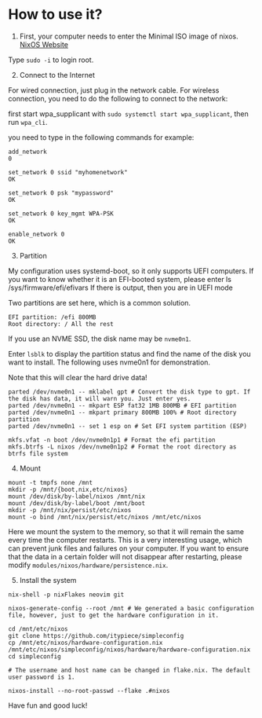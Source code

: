 # How to use it?

1. First, your computer needs to enter the Minimal ISO image of nixos.
[NixOS Website](https://nixos.org/download/)

Type `sudo -i` to login root.


2. Connect to the Internet

For wired connection, just plug in the network cable.
For wireless connection, you need to do the following to connect to the network:

first start wpa_supplicant with `sudo systemctl start wpa_supplicant`, then run `wpa_cli`.

you need to type in the following commands for example:

```
add_network
0

set_network 0 ssid "myhomenetwork"
OK

set_network 0 psk "mypassword"
OK

set_network 0 key_mgmt WPA-PSK
OK

enable_network 0
OK
```


3. Partition

My configuration uses systemd-boot, so it only supports UEFI computers. If you want to know whether it is an EFI-booted system, please enter
ls /sys/firmware/efi/efivars
If there is output, then you are in UEFI mode

Two partitions are set here, which is a common solution.

    EFI partition: /efi 800MB
    Root directory: / All the rest

If you use an NVME SSD, the disk name may be `nvme0n1`.

Enter `lsblk` to display the partition status and find the name of the disk you want to install. The following uses nvme0n1 for demonstration.

Note that this will clear the hard drive data!

```
parted /dev/nvme0n1 -- mklabel gpt # Convert the disk type to gpt. If the disk has data, it will warn you. Just enter yes.
parted /dev/nvme0n1 -- mkpart ESP fat32 1MB 800MB # EFI partition
parted /dev/nvme0n1 -- mkpart primary 800MB 100% # Root directory partition
parted /dev/nvme0n1 -- set 1 esp on # Set EFI system partition (ESP)
```

```
mkfs.vfat -n boot /dev/nvme0n1p1 # Format the efi partition
mkfs.btrfs -L nixos /dev/nvme0n1p2 # Format the root directory as btrfs file system
```


4. Mount

```
mount -t tmpfs none /mnt
mkdir -p /mnt/{boot,nix,etc/nixos}
mount /dev/disk/by-label/nixos /mnt/nix
mount /dev/disk/by-label/boot /mnt/boot
mkdir -p /mnt/nix/persist/etc/nixos
mount -o bind /mnt/nix/persist/etc/nixos /mnt/etc/nixos
```
Here we mount the system to the memory, so that it will remain the same every time the computer restarts. This is a very interesting usage, which can prevent junk files and failures on your computer. If you want to ensure that the data in a certain folder will not disappear after restarting, please modify `modules/nixos/hardware/persistence.nix`.


5. Install the system

```
nix-shell -p nixFlakes neovim git

nixos-generate-config --root /mnt # We generated a basic configuration file, however, just to get the hardware configuration in it.

cd /mnt/etc/nixos
git clone https://github.com/itypiece/simpleconfig
cp /mnt/etc/nixos/hardware-configuration.nix /mnt/etc/nixos/simpleconfig/nixos/hardware/hardware-configuration.nix
cd simpleconfig

# The username and host name can be changed in flake.nix. The default user password is 1.

nixos-install --no-root-passwd --flake .#nixos
```
Have fun and good luck!
